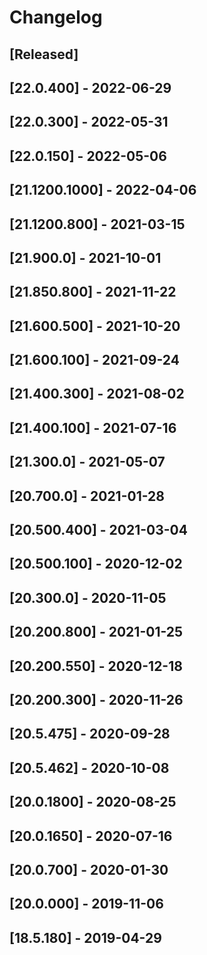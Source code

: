 # Changelog

## [Released]

## [22.0.400] -	2022-06-29

## [22.0.300] -	2022-05-31

## [22.0.150] -	2022-05-06

## [21.1200.1000] - 2022-04-06

## [21.1200.800] - 2021-03-15

## [21.900.0] - 2021-10-01

## [21.850.800] - 2021-11-22

## [21.600.500] - 2021-10-20

## [21.600.100] - 2021-09-24

## [21.400.300] - 2021-08-02

## [21.400.100] - 2021-07-16

## [21.300.0] - 2021-05-07

## [20.700.0] - 2021-01-28

## [20.500.400] - 2021-03-04

## [20.500.100] - 2020-12-02

## [20.300.0] - 2020-11-05

## [20.200.800] - 2021-01-25

## [20.200.550] - 2020-12-18

## [20.200.300] - 2020-11-26

## [20.5.475] - 2020-09-28

## [20.5.462] - 2020-10-08

## [20.0.1800] - 2020-08-25

## [20.0.1650] - 2020-07-16

## [20.0.700] - 2020-01-30

## [20.0.000] - 2019-11-06

## [18.5.180] - 2019-04-29